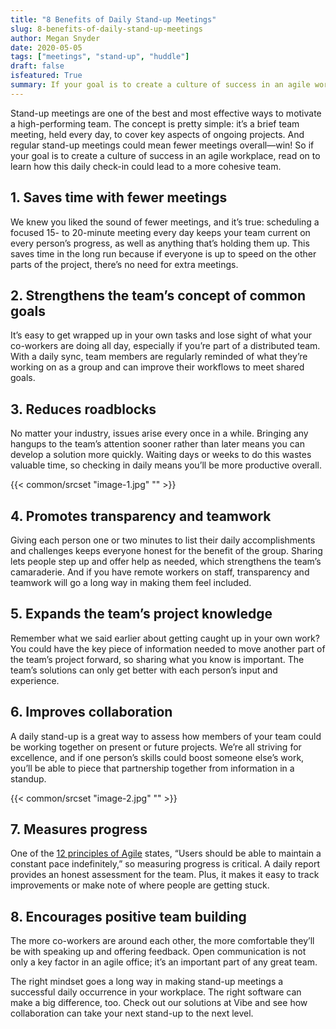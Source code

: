 ```yaml
---
title: "8 Benefits of Daily Stand-up Meetings"
slug: 8-benefits-of-daily-stand-up-meetings
author: Megan Snyder
date: 2020-05-05
tags: ["meetings", "stand-up", "huddle"]
draft: false
isfeatured: True
summary: If your goal is to create a culture of success in an agile workplace, read on to learn how this lead to a more cohesive team.
---
```






Stand-up meetings are one of the best and most effective ways to motivate a high-performing team. The concept is pretty simple: it’s a brief team meeting, held every day, to cover key aspects of ongoing projects. And regular stand-up meetings could mean fewer meetings overall—win! So if your goal is to create a culture of success in an agile workplace, read on to learn how this daily check-in could lead to a more cohesive team.


## 1. Saves time with fewer meetings

We knew you liked the sound of fewer meetings, and it’s true: scheduling a focused 15- to 20-minute meeting every day keeps your team current on every person’s progress, as well as anything that’s holding them up. This saves time in the long run because if everyone is up to speed on the other parts of the project, there’s no need for extra meetings.


## 2. Strengthens the team’s concept of common goals

It’s easy to get wrapped up in your own tasks and lose sight of what your co-workers are doing all day, especially if you’re part of a distributed team. With a daily sync, team members are regularly reminded of what they’re working on as a group and can improve their workflows to meet shared goals.


## 3. Reduces roadblocks

No matter your industry, issues arise every once in a while. Bringing any hangups to the team’s attention sooner rather than later means you can develop a solution more quickly. Waiting days or weeks to do this wastes valuable time, so checking in daily means you’ll be more productive overall.

{{< common/srcset "image-1.jpg" "" >}}



## 4. Promotes transparency and teamwork

Giving each person one or two minutes to list their daily accomplishments and challenges keeps everyone honest for the benefit of the group. Sharing lets people step up and offer help as needed, which strengthens the team’s camaraderie. And if you have remote workers on staff, transparency and teamwork will go a long way in making them feel included.


## 5. Expands the team’s project knowledge

Remember what we said earlier about getting caught up in your own work? You could have the key piece of information needed to move another part of the team’s project forward, so sharing what you know is important. The team’s solutions can only get better with each person’s input and experience.


## 6. Improves collaboration

A daily stand-up is a great way to assess how members of your team could be working together on present or future projects. We’re all striving for excellence, and if one person’s skills could boost someone else’s work, you’ll be able to piece that partnership together from information in a standup.

{{< common/srcset "image-2.jpg" "" >}}

## 7. Measures progress

One of the [12 principles of Agile](https://www.agilealliance.org/agile101/12-principles-behind-the-agile-manifesto/) states, “Users should be able to maintain a constant pace indefinitely,” so measuring progress is critical. A daily report provides an honest assessment for the team. Plus, it makes it easy to track improvements or make note of where people are getting stuck.


## 8. Encourages positive team building

The more co-workers are around each other, the more comfortable they’ll be with speaking up and offering feedback. Open communication is not only a key factor in an agile office; it’s an important part of any great team.

The right mindset goes a long way in making stand-up meetings a successful daily occurrence in your workplace. The right software can make a big difference, too. Check out our solutions at Vibe and see how collaboration can take your next stand-up to the next level.


